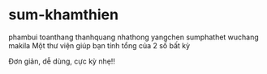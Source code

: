 # sum-khamthien
phambui
toanthang
thanhquang
nhathong
yangchen
sumphathet
wuchang
makila
Một thư viện giúp bạn tính tổng của 2 số bất kỳ

Đơn giản, dễ dùng, cực kỳ nhẹ!!
